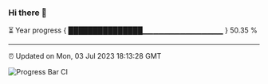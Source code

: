 ### Hi there 👋

⏳ Year progress { ███████████████▁▁▁▁▁▁▁▁▁▁▁▁▁▁▁ } 50.35 %

---

⏰ Updated on Mon, 03 Jul 2023 18:13:28 GMT

![Progress Bar CI](https://github.com/liununu/liununu/workflows/Progress%20Bar%20CI/badge.svg)
